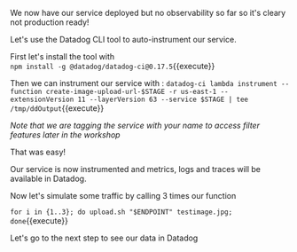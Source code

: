 We now have our service deployed but no observability so far so it's cleary not production ready!

Let's use the Datadog CLI tool to auto-instrument our service.

First let's install the tool with  
`npm install -g @datadog/datadog-ci@0.17.5`{{execute}}


Then we can instrument our service with : `datadog-ci lambda instrument --function create-image-upload-url-$STAGE -r us-east-1 --extensionVersion 11 --layerVersion 63 --service $STAGE | tee /tmp/ddOutput`{{execute}}

*Note that we are tagging the service with your name to access filter features later in the workshop*

That was easy! 

Our service is now instrumented and metrics, logs and traces will be available in Datadog.

Now let's simulate some traffic by calling 3 times our function

`for i in {1..3}; do upload.sh "$ENDPOINT" testimage.jpg; done`{{execute}}

Let's go to the next step to see our data in Datadog
